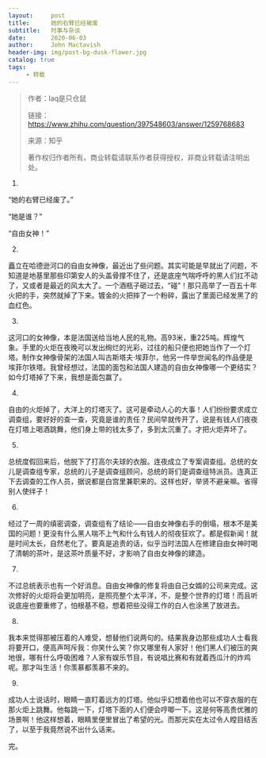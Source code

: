 ```yaml
---
layout:     post
title:      她的右臂已经被废
subtitle:   时事与杂谈
date:       2020-06-03
author:     John Mactavish
header-img: img/post-bg-dusk-flower.jpg
catalog: true
tags:
     - 转载
---
```


> 作者：laq是只仓鼠
> 
> 链接：https://www.zhihu.com/question/397548603/answer/1259768683
> 
> 来源：知乎
> 
> 著作权归作者所有。商业转载请联系作者获得授权，非商业转载请注明出处。

1.

“她的右臂已经废了。”

“她是谁？”

“自由女神！”

2.

矗立在哈德逊河口的自由女神像，最近出了些问题。其实可能是早就出了问题，不知道是地基里那些印第安人的头盖骨撑不住了，还是底座气喘呼呼的黑人们扛不动了，又或者是最近的风太大了。一个酒瓶子砸过去，“碰”！那只高举了一百五十年火把的手，突然就掉了下来。镀金的火把摔了一个粉碎，露出了里面已经发黑了的血红色。

3.

这河口的女神像，本是法国送给当地人民的礼物。高93米，重225吨。辉煌气象。手里的火炬在夜晚可以发出绚烂的光彩，过往的船只便也把她当作了一个灯塔。制作女神像骨架的法国人叫古斯塔夫·埃菲尔，他另一件举世闻名的作品便是埃菲尔铁塔。我曾经想过，法国的面包和法国人建造的自由女神像哪一个更结实？如今灯塔掉了下来，我想是面包赢了。

4.

自由的火炬掉了，大洋上的灯塔灭了。这可是牵动人心的大事！人们纷纷要求成立调查组，要好好的查一查，究竟是谁的责任？民间早就传开了，说是有钱人们夜夜在灯塔上喝酒跳舞，他们身上带的钱太多了，多到太沉重了。才把火炬弄坏了。

5.

总统度假回来后，他脱下了打高尔夫球的衣服。连夜成立了专案调查组。总统的女儿是调查组专家，总统的儿子是调查组顾问，总统的哥们是调查组特派员。连真正下去调查的工作人员，据说都是白宫里兼职来的。这样也好，举贤不避亲嘛。省得别人使绊子！

6.

经过了一周的缜密调查，调查组有了结论——自由女神像右手的倒塌，根本不是美国的问题！更没有什么黑人喘不上气和什么有钱人的彻夜狂欢了。都是假新闻！就是时间太长，自然老化了。要真是追责的话，似乎当时法国人在修建自由女神时喝了清朝的茶叶，是这茶叶质量不好，才影响了自由女神像的建造。

7.

不过总统表示也有一个好消息。自由女神像的修复将由自己女婿的公司来完成。这次修好的火炬将会更加明亮，是照亮整个太平洋，不，是整个世界的灯塔！而且听说底座也要重修了，怕根基不稳，想着把些没得工作的白人也涂黑了放进去。

8.

我本来觉得那被压着的人难受，想替他们说两句的。结果我身边那些成功人士看我将要开口，便高声呵斥我：你笑什么笑？你又哪里有人家好！他们黑人们被压的爽地很，哪有什么呼吸困难？人家有娱乐节目，有说唱比赛和有就着西瓜汁的炸鸡呢。那才叫生活！你羡慕都羡慕不来的。

9.

成功人士说话时，眼睛一直盯着远方的灯塔。他似乎幻想着他也可以不穿衣服的在那火炬上跳舞。他每跳一下，灯塔下面的人们便会哼唧一下。这是何等高贵优雅的场景啊！他这样想着，眼睛里便里冒出了希望的光。而那光实在太过令人瞠目结舌了，以至于我竟然说不出什么话来。

完。